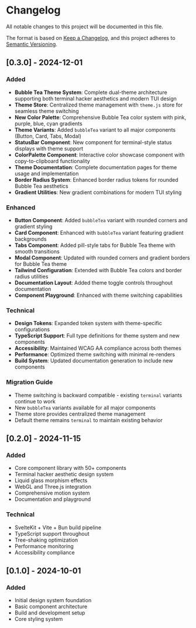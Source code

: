 # Changelog

All notable changes to this project will be documented in this file.

The format is based on [Keep a Changelog](https://keepachangelog.com/en/1.0.0/),
and this project adheres to [Semantic Versioning](https://semver.org/spec/v2.0.0.html).

## [0.3.0] - 2024-12-01

### Added
- **Bubble Tea Theme System**: Complete dual-theme architecture supporting both terminal hacker aesthetics and modern TUI design
- **Theme Store**: Centralized theme management with `theme.js` store for seamless theme switching
- **New Color Palette**: Comprehensive Bubble Tea color system with pink, purple, blue, cyan gradients
- **Theme Variants**: Added `bubbleTea` variant to all major components (Button, Card, Tabs, Modal)
- **StatusBar Component**: New component for terminal-style status displays with theme support
- **ColorPalette Component**: Interactive color showcase component with copy-to-clipboard functionality
- **Theme Documentation**: Complete documentation pages for theme usage and implementation
- **Border Radius System**: Enhanced border radius tokens for rounded Bubble Tea aesthetics
- **Gradient Utilities**: New gradient combinations for modern TUI styling

### Enhanced
- **Button Component**: Added `bubbleTea` variant with rounded corners and gradient styling
- **Card Component**: Enhanced with `bubbleTea` variant featuring gradient backgrounds
- **Tabs Component**: Added pill-style tabs for Bubble Tea theme with smooth transitions
- **Modal Component**: Updated with rounded corners and gradient borders for Bubble Tea theme
- **Tailwind Configuration**: Extended with Bubble Tea colors and border radius utilities
- **Documentation Layout**: Added theme toggle controls throughout documentation
- **Component Playground**: Enhanced with theme switching capabilities

### Technical
- **Design Tokens**: Expanded token system with theme-specific configurations
- **TypeScript Support**: Full type definitions for theme system and new components
- **Accessibility**: Maintained WCAG AA compliance across both themes
- **Performance**: Optimized theme switching with minimal re-renders
- **Build System**: Updated documentation generation to include new components

### Migration Guide
- Theme switching is backward compatible - existing `terminal` variants continue to work
- New `bubbleTea` variants available for all major components
- Theme store provides centralized theme management
- Default theme remains `terminal` to maintain existing behavior

## [0.2.0] - 2024-11-15

### Added
- Core component library with 50+ components
- Terminal hacker aesthetic design system
- Liquid glass morphism effects
- WebGL and Three.js integration
- Comprehensive motion system
- Documentation and playground

### Technical
- SvelteKit + Vite + Bun build pipeline
- TypeScript support throughout
- Tree-shaking optimization
- Performance monitoring
- Accessibility compliance

## [0.1.0] - 2024-10-01

### Added
- Initial design system foundation
- Basic component architecture
- Build and development setup
- Core styling system